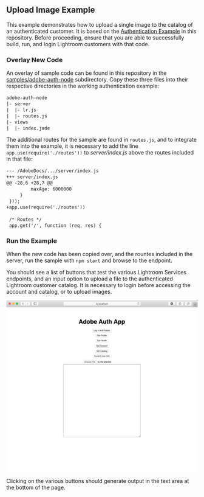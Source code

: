 ## Upload Image Example

This example demonstrates how to upload a single image to the catalog of an authenticated customer. It is based on the [Authentication Example](./authenticate.md) in this repository. Before proceeding, ensure that you are able to successfully build, run, and login Lightroom customers with that code.

### Overlay New Code

An overlay of sample code can be found in this repository in the [samples/adobe-auth-node](adobe_auth_node) subdirectory. Copy these three files into their respective directories in the working authentication example:

```
adobe-auth-node
|- server
|  |- lr.js
|  |- routes.js
|- views
|  |- index.jade
```

The additional routes for the sample are found in `routes.js`, and to integrate them into the example, it is necessary to add the line `app.use(require('./routes'))` to _server/index.js_ above the routes included in that file:

```
--- /AdobeDocs/.../server/index.js
+++ server/index.js
@@ -28,6 +28,7 @@
         maxAge: 6000000
     }
 }));
+app.use(require('./routes'))
 
 /* Routes */
 app.get('/', function (req, res) {
```

### Run the Example

When the new code has been copied over, and the rountes included in the server, run the sample with `npm start` and browse to the endpoint.

You should see a list of buttons that test the various Lightroom Services endpoints, and an input option to upload a file to the authenticated Lightroom customer catalog. It is necessary to login before accessing the account and catalog, or to upload images.

![Upload Sample](images/LR_upload_sample.png)

Clicking on the various buttons should generate output in the text area at the bottom of the page.
